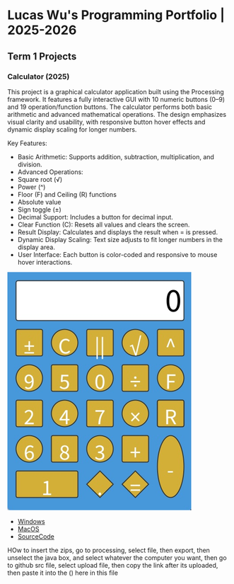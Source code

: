 # Lucas Wu's Programming Portfolio | 2025-2026

## Term 1 Projects

### Calculator (2025)

This project is a graphical calculator application built using the Processing framework. It features a fully interactive GUI with 10 numeric buttons (0–9) and 19 operation/function buttons. The calculator performs both basic arithmetic and advanced mathematical operations. The design emphasizes visual clarity and usability, with responsive button hover effects and dynamic display scaling for longer numbers.

Key Features:

* Basic Arithmetic: Supports addition, subtraction, multiplication, and division.
* Advanced Operations:
* Square root (√)
* Power (^)
* Floor (F) and Ceiling (R) functions
* Absolute value
* Sign toggle (±)
* Decimal Support: Includes a button for decimal input.
* Clear Function (C): Resets all values and clears the screen.
* Result Display: Calculates and displays the result when = is pressed.
* Dynamic Display Scaling: Text size adjusts to fit longer numbers in the display area.
* User Interface: Each button is color-coded and responsive to mouse hover interactions.

![Calculator](https://github.com/FrozenTea11/Portfolio/blob/main/images/Calc2.jpg?raw=true)

* [Windows](https://github.com/FrozenTea11/Portfolio/blob/main/src/Calculator/windows-amd64.zip)
* [MacOS](https://github.com/FrozenTea11/Portfolio/blob/main/src/Calculator/macos-aarch64.zip)
* [SourceCode]()


HOw to insert the zips, go to processing, select file, then export, then unselect the java box, and select whatever the computer you want, then go to github src file, select upload file, then copy the link after its uploaded, then paste it into the () here in this file
